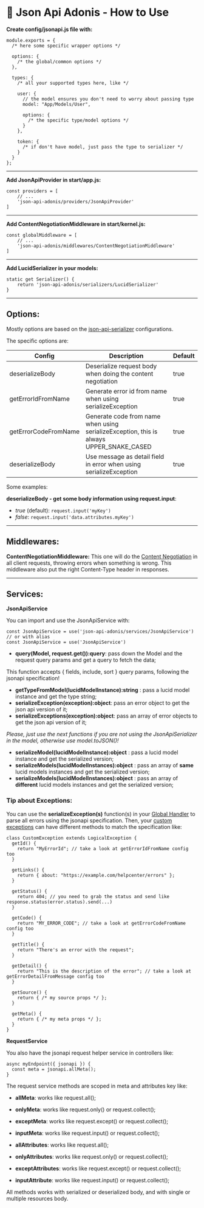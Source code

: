 # 🐙 Json Api Adonis - How to Use

**Create config/jsonapi.js file with:**

```
module.exports = {
  /* here some specific wrapper options */

  options: {
    /* the global/common options */
  },

  types: {
    /* all your supported types here, like */

    user: {
      // the model ensures you don't need to worry about passing type
      model: "App/Models/User",

      options: {
        /* the specific type/model options */
      }
    },

    token: {
      /* if don't have model, just pass the type to serializer */
    }
  }
};
```

---

**Add JsonApiProvider in start/app.js:**

```
const providers = [
    // ...
    'json-api-adonis/providers/JsonApiProvider'
]
```

---

**Add ContentNegotiationMiddleware in start/kernel.js:**

```
const globalMiddleware = [
    // ...
    'json-api-adonis/middlewares/ContentNegotiationMiddleware'
]
```

---

**Add LucidSerializer in your models:**

```
static get Serializer() {
    return 'json-api-adonis/serializers/LucidSerializer'
}
```

---

## Options:

Mostly options are based on the [json-api-serializer](https://www.npmjs.com/package/json-api-serializer) configurations.

The specific options are:

| Config               | Description                                                                             | Default |
| -------------------- | --------------------------------------------------------------------------------------- | ------- |
| deserializeBody      | Deserialize request body when doing the content negotiation                             | true    |
| getErrorIdFromName   | Generate error id from name when using serializeException                               | true    |
| getErrorCodeFromName | Generate code from name when using serializeException, this is always UPPER_SNAKE_CASED | true    |
| deserializeBody      | Use message as detail field in error when using serializeException                      | true    |

Some examples:

**deserializeBody - get some body information using request.input**:

- _true_ (default): `request.input('myKey')`
- _false_: `request.input('data.attributes.myKey')`
  &nbsp;

---

## Middlewares:

**ContentNegotiationMiddleware:** This one will do the [Content Negotiation](https://jsonapi.org/format/#content-negotiation) in all client requests, throwing errors when something is wrong. This middleware also put the right Content-Type header in responses.

---

## Services:

**JsonApiService**

You can import and use the JsonApiService with:

```
const JsonApiService = use('json-api-adonis/services/JsonApiService')
// or with alias
const JsonApiService = use('JsonApiService')
```

- **query(Model, request.get()):query**: pass down the Model and the request query params and get a query to fetch the data;

This function accepts { fields, include, sort } query params, following the jsonapi specification!

- **getTypeFromModel(lucidModelInstance):string** : pass a lucid model instance and get the type string;
- **serializeException(exception):object**: pass an error object to get the json api version of it;
- **serializeExceptions(exception):object**: pass an array of error objects to get the json api version of it;

_Please, just use the next functions if you are not using the JsonApiSerializer in the model, otherwise use model.toJSON()!_

- **serializeModel(lucidModelInstance):object** : pass a lucid model instance and get the serialized version;
- **serializeModels(lucidModelInstances):object** : pass an array of **same** lucid models instances and get the serialized version;
- **serializeModels(lucidModelInstances):object** : pass an array of **different** lucid models instances and get the serialized version;

### Tip about Exceptions:

You can use the **serializeException(s)** function(s) in your [Global Handler](https://adonisjs.com/docs/4.1/exceptions#_wildcard_handler) to parse all errors using the jsonapi specification.
Then, your [custom exceptions](https://adonisjs.com/docs/4.1/exceptions#_custom_exceptions) can have different methods to match the specification like:

```
class CustomException extends LogicalException {
  getId() {
    return "MyErrorId"; // take a look at getErrorIdFromName config too
  }

  getLinks() {
    return { about: "https://example.com/helpcenter/errors" };
  }

  getStatus() {
    return 404; // you need to grab the status and send like response.status(error.status).send(...)
  }

  getCode() {
    return "MY_ERROR_CODE"; // take a look at getErrorCodeFromName config too
  }

  getTitle() {
    return "There's an error with the request";
  }

  getDetail() {
    return "This is the description of the error"; // take a look at getErrorDetailFromMessage config too
  }

  getSource() {
    return { /* my source props */ };
  }

  getMeta() {
    return { /* my meta props */ };
  }
}
```

**RequestService**

You also have the jsonapi request helper service in controllers like:

```
async myEndpoint({ jsonapi }) {
  const meta = jsonapi.allMeta();
}
```

The request service methods are scoped in meta and attributes key like:

- **allMeta**: works like request.all();
- **onlyMeta**: works like request.only() or request.collect();
- **exceptMeta**: works like request.except() or request.collect();
- **inputMeta**: works like request.input() or request.collect();

- **allAttributes**: works like request.all();
- **onlyAttributes**: works like request.only() or request.collect();
- **exceptAttributes**: works like request.except() or request.collect();
- **inputAttribute**: works like request.input() or request.collect();

All methods works with serialized or deserialized body, and with single or multiple resources body.

